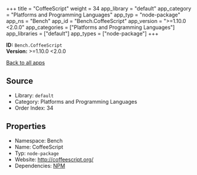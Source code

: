 ﻿+++
title = "CoffeeScript"
weight = 34
app_library = "default"
app_category = "Platforms and Programming Languages"
app_typ = "node-package"
app_ns = "Bench"
app_id = "Bench.CoffeeScript"
app_version = ">=1.10.0 <2.0.0"
app_categories = ["Platforms and Programming Languages"]
app_libraries = ["default"]
app_types = ["node-package"]
+++

**ID:** `Bench.CoffeeScript`  
**Version:** >=1.10.0 <2.0.0  
<!--more-->

[Back to all apps](/apps/)

## Source

* Library: `default`
* Category: Platforms and Programming Languages
* Order Index: 34

## Properties

* Namespace: Bench
* Name: CoffeeScript
* Typ: `node-package`
* Website: <http://coffeescript.org/>
* Dependencies: [NPM](/app/Bench.Npm)

